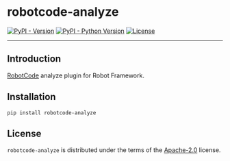 # robotcode-analyze

[![PyPI - Version](https://img.shields.io/pypi/v/robotcode-analyze.svg)](https://pypi.org/project/robotcode-analyze)
[![PyPI - Python Version](https://img.shields.io/pypi/pyversions/robotcode-analyze.svg)](https://pypi.org/project/robotcode-analyze)
[![License](https://img.shields.io/github/license/d-biehl/robotcode?style=flat&logo=apache)](https://github.com/d-biehl/robotcode/blob/master/LICENSE.txt)

-----

## Introduction

[RobotCode](https://robotcode.io) analyze plugin for Robot Framework.

## Installation

```console
pip install robotcode-analyze
```

## License

`robotcode-analyze` is distributed under the terms of the [Apache-2.0](https://spdx.org/licenses/Apache-2.0.html) license.
